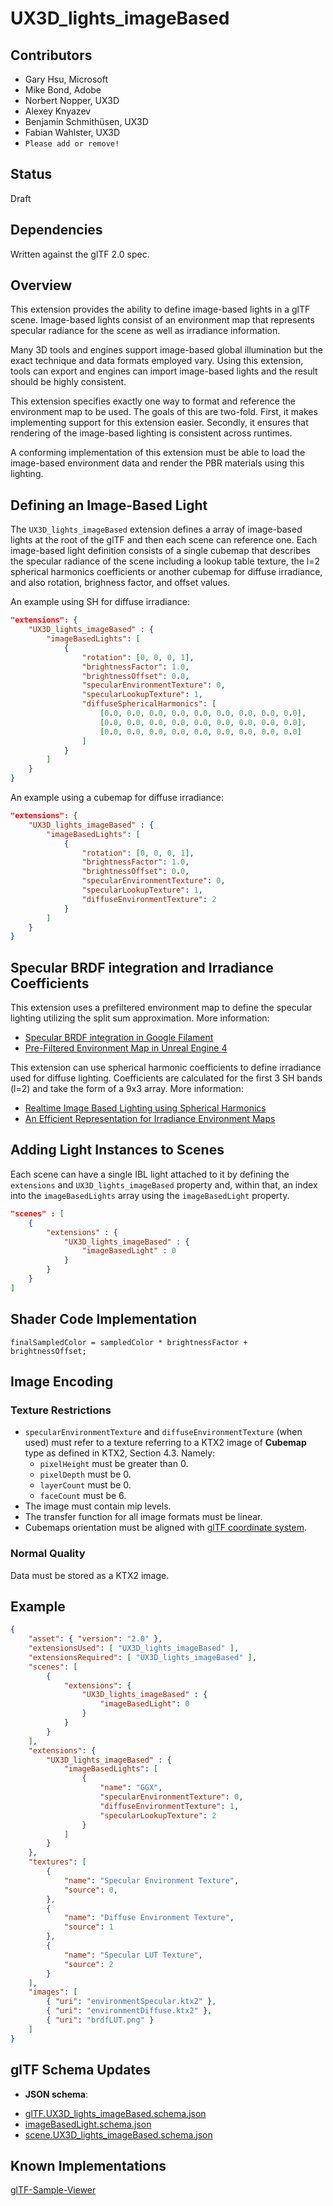 # UX3D_lights_imageBased

## Contributors

* Gary Hsu, Microsoft
* Mike Bond, Adobe
* Norbert Nopper, UX3D
* Alexey Knyazev
* Benjamin Schmithüsen, UX3D
* Fabian Wahlster, UX3D
* `Please add or remove!`

## Status

Draft

## Dependencies

Written against the glTF 2.0 spec.

## Overview

This extension provides the ability to define image-based lights in a glTF scene. Image-based lights consist of an environment map that represents specular radiance for the scene as well as irradiance information.

Many 3D tools and engines support image-based global illumination but the exact technique and data formats employed vary. Using this extension, tools can export and engines can import image-based lights and the result should be highly consistent.

This extension specifies exactly one way to format and reference the environment map to be used. The goals of this are two-fold. First, it makes implementing support for this extension easier. Secondly, it ensures that rendering of the image-based lighting is consistent across runtimes.

A conforming implementation of this extension must be able to load the image-based environment data and render the PBR materials using this lighting.

## Defining an Image-Based Light

The `UX3D_lights_imageBased` extension defines a array of image-based lights at the root of the glTF and then each scene can reference one. Each image-based light definition consists of a single cubemap that describes the specular radiance of the scene including a lookup table texture, the l=2 spherical harmonics coefficients or another cubemap for diffuse irradiance, and also rotation, brighness factor, and offset values.

An example using SH for diffuse irradiance:

```json
"extensions": {
    "UX3D_lights_imageBased" : {
        "imageBasedLights": [
            {
                "rotation": [0, 0, 0, 1],
                "brightnessFactor": 1.0,
                "brightnessOffset": 0.0,
                "specularEnvironmentTexture": 0,
                "specularLookupTexture": 1,
                "diffuseSphericalHarmonics": [
                    [0.0, 0.0, 0.0, 0.0, 0.0, 0.0, 0.0, 0.0, 0.0],
                    [0.0, 0.0, 0.0, 0.0, 0.0, 0.0, 0.0, 0.0, 0.0],
                    [0.0, 0.0, 0.0, 0.0, 0.0, 0.0, 0.0, 0.0, 0.0]
                ]
            }
        ]
    }
}
```

An example using a cubemap for diffuse irradiance:

```json
"extensions": {
    "UX3D_lights_imageBased" : {
        "imageBasedLights": [
            {
                "rotation": [0, 0, 0, 1],
                "brightnessFactor": 1.0,
                "brightnessOffset": 0.0,
                "specularEnvironmentTexture": 0,
                "specularLookupTexture": 1,
                "diffuseEnvironmentTexture": 2
            }
        ]
    }
}
```

## Specular BRDF integration and Irradiance Coefficients

This extension uses a prefiltered environment map to define the specular lighting utilizing the split sum approximation. More information:
- [Specular BRDF integration in Google Filament](https://google.github.io/filament/Filament.md.html#lighting/imagebasedlights/processinglightprobes)
- [Pre-Filtered Environment Map in Unreal Engine 4](https://blog.selfshadow.com/publications/s2013-shading-course/karis/s2013_pbs_epic_notes_v2.pdf)

This extension can use spherical harmonic coefficients to define irradiance used for diffuse lighting. Coefficients are calculated for the first 3 SH bands (l=2) and take the form of a 9x3 array. More information:
- [Realtime Image Based Lighting using Spherical Harmonics](https://metashapes.com/blog/realtime-image-based-lighting-using-spherical-harmonics/)
- [An Efficient Representation for Irradiance Environment Maps](http://graphics.stanford.edu/papers/envmap/)

## Adding Light Instances to Scenes

Each scene can have a single IBL light attached to it by defining the `extensions` and `UX3D_lights_imageBased` property and, within that, an index into the `imageBasedLights` array using the `imageBasedLight` property.

```json
"scenes" : [
    {
        "extensions" : {
            "UX3D_lights_imageBased" : {
                "imageBasedLight" : 0
            }
        }
    }
]
```

## Shader Code Implementation

```
finalSampledColor = sampledColor * brightnessFactor + brightnessOffset;
```

## Image Encoding

### Texture Restrictions

- `specularEnvironmentTexture` and `diffuseEnvironmentTexture` (when used) must refer to a texture referring to a KTX2 image of **Cubemap** type as defined in KTX2, Section 4.3. Namely:
  - `pixelHeight` must be greater than 0.
  - `pixelDepth` must be 0.
  - `layerCount` must be 0.
  - `faceCount` must be 6.
- The image must contain mip levels.
- The transfer function for all image formats must be linear.
- Cubemaps orientation must be aligned with [glTF coordinate system](../../../../specification/2.0#coordinate-system-and-units).

### Normal Quality

Data must be stored as a KTX2 image.

## Example

```json
{
    "asset": { "version": "2.0" },
    "extensionsUsed": [ "UX3D_lights_imageBased" ],
    "extensionsRequired": [ "UX3D_lights_imageBased" ],
    "scenes": [
        {
            "extensions": {
                "UX3D_lights_imageBased" : {
                    "imageBasedLight": 0
                }
            }
        }
    ],
    "extensions": {
        "UX3D_lights_imageBased" : {
            "imageBasedLights": [
                {
                    "name": "GGX",
                    "specularEnvironmentTexture": 0,
                    "diffuseEnvironmentTexture": 1,
                    "specularLookupTexture": 2
                }
            ]
        }
    },
    "textures": [
        {
            "name": "Specular Environment Texture",
            "source": 0,
        },
        {
            "name": "Diffuse Environment Texture",
            "source": 1
        },
        {
            "name": "Specular LUT Texture",
            "source": 2
        }
    ],
    "images": [
        { "uri": "environmentSpecular.ktx2" },
        { "uri": "environmentDiffuse.ktx2" },
        { "uri": "brdfLUT.png" }
    ]
}
```

## glTF Schema Updates

* **JSON schema**:
- [glTF.UX3D_lights_imageBased.schema.json](schema/glTF.UX3D_lights_imageBased.schema.json)
- [imageBasedLight.schema.json](schema/imageBasedLight.schema.json)
- [scene.UX3D_lights_imageBased.schema.json](schema/scene.UX3D_lights_imageBased.schema.json)

## Known Implementations

[glTF-Sample-Viewer](https://github.com/KhronosGroup/glTF-Sample-Viewer/tree/pbr-next)
